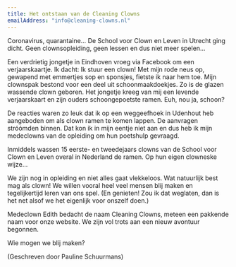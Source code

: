 ```yaml
---
title: Het ontstaan van de Cleaning Clowns
emailAddress: "info@cleaning-clowns.nl"
---
```


Coronavirus, quarantaine… De School voor Clown en Leven in Utrecht ging dicht. Geen clownsopleiding, geen lessen en dus niet meer spelen…

Een verdrietig jongetje in Eindhoven vroeg via Facebook om een verjaarskaartje. Ik dacht: Ik stuur een clown! Met mijn rode neus op, gewapend met emmertjes sop en sponsjes, fietste ik naar hem toe. Mijn clownspak bestond voor een deel uit schoonmaakdoekjes. Zo is de glazen wassende clown geboren. Het jongetje kreeg van mij een levende verjaarskaart en zijn ouders schoongepoetste ramen. Euh, nou ja, schoon?

De reacties waren zo leuk dat ik op een weggeefhoek in Udenhout heb aangeboden om als clown ramen te komen lappen. De aanvragen stróómden binnen. Dat kon ik in mijn eentje niet aan en dus heb ik mijn medeclowns van de opleiding om hun poetshulp gevraagd.

Inmiddels wassen 15 eerste- en tweedejaars clowns van de School voor Clown en Leven overal in Nederland de ramen. Op hun eigen clowneske wijze…

We zijn nog in opleiding en niet alles gaat vlekkeloos. Wat natuurlijk best mag als clown! We willen vooral heel veel mensen blij maken en tegelijkertijd leren van ons spel. (En genieten! Zou ik dat weglaten, dan is het net alsof we het eigenlijk voor onszelf doen.)

Medeclown Edith bedacht de naam Cleaning Clowns, meteen een pakkende naam voor onze website. We zijn vol trots aan een nieuw avontuur begonnen.

Wie mogen we blij maken?

<div class="text-center">(Geschreven door Pauline Schuurmans)</div>